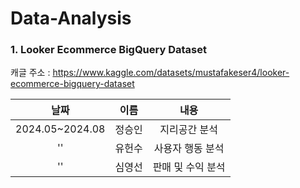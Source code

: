 # Data-Analysis

### 1. Looker Ecommerce BigQuery Dataset
캐글 주소 : https://www.kaggle.com/datasets/mustafakeser4/looker-ecommerce-bigquery-dataset

            
|날짜|이름|내용|
|:---:|:---:|:---:|
|2024.05~2024.08|정승인|지리공간 분석|
|''|유헌수|사용자 행동 분석|
|''|심영선|판매 및 수익 분석|

